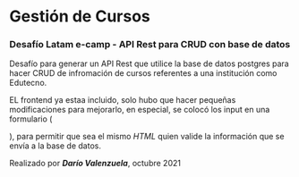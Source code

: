 # Gestión de Cursos
### Desafío Latam e-camp - API Rest para CRUD con base de datos

Desafío para generar un API Rest que utilice la base de datos postgres para hacer CRUD de infromación de cursos referentes a una institución como Edutecno.

EL frontend ya estaa incluido, solo hubo que hacer pequeñas modificaciones para mejorarlo, en especial, se colocó los input en una formulario (**<form>**), para permitir que sea el mismo *HTML* quien valide la información que se envía a la base de datos.

Realizado por ***Darío Valenzuela***, octubre 2021